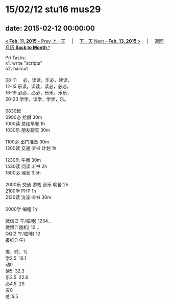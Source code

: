# 15/02/12 stu16 mus29

date: 2015-02-12 00:00:00
---
[**< Feb. 11, 2015** - Prev 上一天](/lifelogs/2015/02/d11.md) &nbsp; &nbsp; | &nbsp; &nbsp; [下一天 Next - **Feb. 13, 2015 >**](/lifelogs/2015/02/d13.md) &nbsp; &nbsp; |  &nbsp; &nbsp; [返回月历 **Back to Month ^**](/lifelogs/2015/02/index.md)
<br/><div>Pri Tasks:</div><div>x1. write "scripts"</div><div>o2. haircut</div><div><br/></div><div>08-11     必，读读，乐必，读读，<br/>12-15 乐读，读读，读必，必必，<br/>16-19 必必，必必，乐乐，乐乐，<br/>20-23 学学，读学，学学，乐。<div><br/></div>0830起<br/>0900必 拾掇 30m<br/>1000读 总结早餐 1h<br/>1030乐 朋友聊天 30m<div><br/></div>1100必 出门准备 30m<br/>1200读 交通 听书 计划 1h<div><br/></div>1230乐 午餐 30m<br/>1430读 阅读 听书 2h<br/>1800必 理发 3.5h<br/><br/></div><div>2000乐 交通 游戏 音乐 晚餐 2h</div><div>2100学 PHP 1h</div><div>2130读 洗澡 听书 30m<br/><div><br/></div>0000学 编程 1h<div><br/></div>微信(2 午/临睡) 1234…<br/>微博(1 随机) 12…<br/>QQ(2 午/临睡) 12<br/>报纸(1 午)<div><br/></div>类，时，%<br/>学2.5  16.1<br/>动0<br/>读5  32.3<br/>乐3.5  22.6<br/>必4.5  29<br/>废0<br/>总15.5
